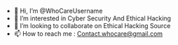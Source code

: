 - 👋 Hi, I’m @WhoCareUsername
- 👀 I’m interested in Cyber Security And Ethical Hacking
- 💞️ I’m looking to collaborate on Ethical Hacking Source
- 📫 How to reach me : Contact.whocare@gmail.com

<!---
WhoCareUsername/WhoCareUsername is a ✨ special ✨ repository because its `README.md` (this file) appears on your GitHub profile.
You can click the Preview link to take a look at your changes.
--->
